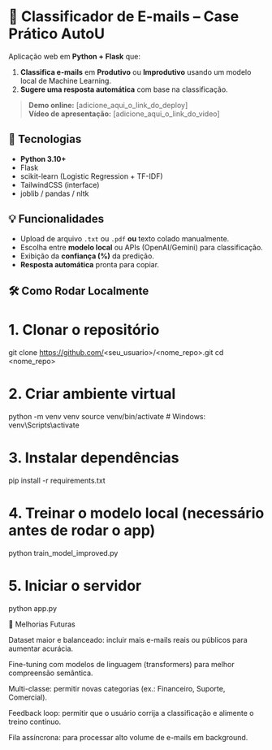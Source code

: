 # 📧 Classificador de E-mails – Case Prático AutoU

Aplicação web em **Python + Flask** que:
1. **Classifica e-mails** em **Produtivo** ou **Improdutivo** usando um modelo local de Machine Learning.
2. **Sugere uma resposta automática** com base na classificação.

> **Demo online:** [adicione_aqui_o_link_do_deploy]  
> **Vídeo de apresentação:** [adicione_aqui_o_link_do_video]



## 🚀 Tecnologias
- **Python 3.10+**
- Flask
- scikit-learn (Logistic Regression + TF-IDF)
- TailwindCSS (interface)
- joblib / pandas / nltk


## 💡 Funcionalidades
- Upload de arquivo `.txt` ou `.pdf` **ou** texto colado manualmente.
- Escolha entre **modelo local** ou APIs (OpenAI/Gemini) para classificação.
- Exibição da **confiança (%)** da predição.
- **Resposta automática** pronta para copiar.


## 🛠️ Como Rodar Localmente

# 1. Clonar o repositório
git clone https://github.com/<seu_usuario>/<nome_repo>.git
cd <nome_repo>

# 2. Criar ambiente virtual
python -m venv venv
source venv/bin/activate   # Windows: venv\Scripts\activate

# 3. Instalar dependências
pip install -r requirements.txt

# 4. Treinar o modelo local (necessário antes de rodar o app)
python train_model_improved.py

# 5. Iniciar o servidor
python app.py


🔮 Melhorias Futuras

Dataset maior e balanceado: incluir mais e-mails reais ou públicos para aumentar acurácia.

Fine-tuning com modelos de linguagem (transformers) para melhor compreensão semântica.

Multi-classe: permitir novas categorias (ex.: Financeiro, Suporte, Comercial).

Feedback loop: permitir que o usuário corrija a classificação e alimente o treino contínuo.

Fila assíncrona: para processar alto volume de e-mails em background.